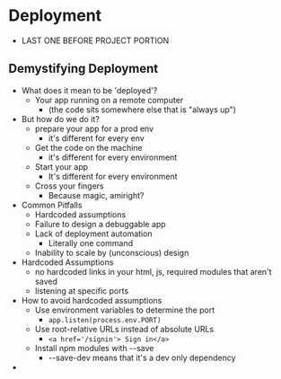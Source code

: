 # Deployment

* LAST ONE BEFORE PROJECT PORTION

## Demystifying Deployment

* What does it mean to be 'deployed'?
  * Your app running on a remote computer
    * (the code sits somewhere else that is "always up")
* But how do we do it?
  * prepare your app for a prod env
    * it's different for every env
  * Get the code on the machine
    * it's different for every environment
  * Start your app
    * It's different for every environment
  * Cross your fingers
    * Because magic, amiright?
* Common Pitfalls
  * Hardcoded assumptions
  * Failure to design a debuggable app
  * Lack of deployment automation
    * Literally one command
  * Inability to scale by (unconscious) design
* Hardcoded Assumptions
  * no hardcoded links in your html, js, required modules that aren't saved
  * listening at specific ports
* How to avoid hardcoded assumptions
  * Use environment variables to determine the port
    * ```app.listen(process.env.PORT)```
  * Use root-relative URLs instead of absolute URLs
    * ```<a href='/signin'> Sign in</a>```
  * Install npm modules with --save
    * --save-dev means that it's a dev only dependency
* 
